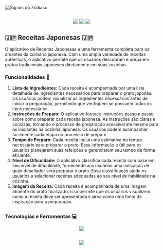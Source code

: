 
![Signos do Zodiaco](https://1lusca.github.io/assets/img/portfolio/receitsajaponesas.png)

##

<p align="center">
  <img src="https://img.shields.io/badge/Android-3DDC84?logo=android&logoColor=white"/>
  <img src="https://img.shields.io/github/license/1lusca/receitas-japonesas.svg">
  <img src="https://img.shields.io/github/followers/1lusca.svg?style=social&label=Follow&maxAge=2592000">
</p>

## 🇯🇵 Receitas Japonesas 🇯🇵

O aplicativo de Receitas Japonesas é uma ferramenta completa para os amantes da culinária japonesa. Com uma ampla variedade de receitas autênticas, o aplicativo permite que os usuários descubram e preparem pratos tradicionais japoneses diretamente em suas cozinhas.

### Funcionalidades 🔨
1. **Lista de Ingredientes:** Cada receita é acompanhada por uma lista detalhada de ingredientes necessários para preparar o prato japonês. Os usuários podem visualizar os ingredientes necessários antes de iniciar a preparação, permitindo que verifiquem se possuem todos os itens necessários.
2. **Instruções de Preparo:** O aplicativo fornece instruções passo a passo sobre como preparar cada receita japonesa. As instruções são claras e concisas, tornando o processo de preparação acessível até mesmo para os iniciantes na cozinha japonesa. Os usuários podem acompanhar facilmente cada etapa do processo de preparo.
3. **Tempo de Preparo:** Cada receita inclui uma estimativa do tempo necessário para preparar o prato. Essa informação é útil para os usuários planejarem suas refeições e gerenciarem seu tempo de forma eficiente.
4. **Nível de Dificuldade:** O aplicativo classifica cada receita com base em seu nível de dificuldade, fornecendo aos usuários uma indicação de quão desafiador será preparar o prato. Essa classificação ajuda os usuários a selecionar receitas adequadas ao seu nível de habilidade na cozinha.
5. **Imagem da Receita:** Cada receita é acompanhada de uma imagem atraente do prato finalizado. Isso permite que os usuários visualizem como a receita deve ser apresentada e sirva como uma fonte de inspiração para a preparação.

##

### Tecnologias e Ferramentas 💻

<p align="center">
  <img src="https://skillicons.dev/icons?i=flutter,dart,firebase,figma,git,github" />
</p>

##

<p align="center">
  <img src="http://ForTheBadge.com/images/badges/built-with-love.svg">
</p>
